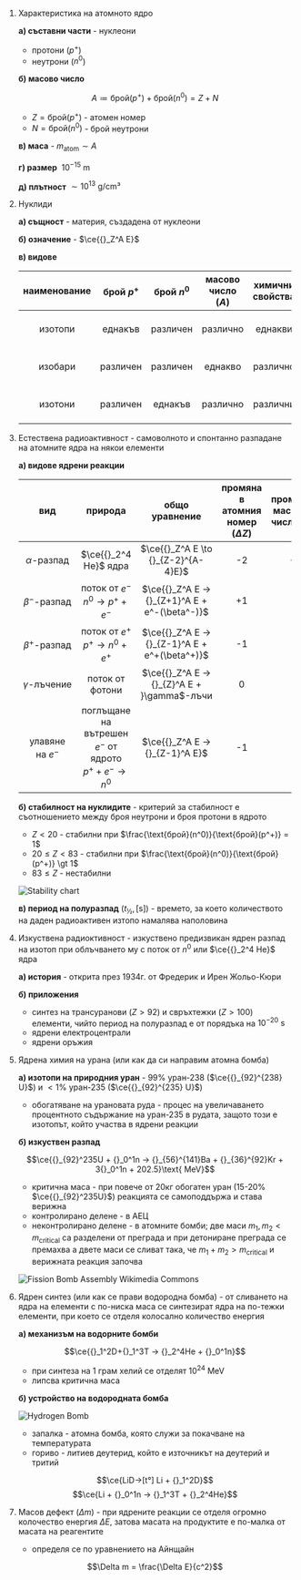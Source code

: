 1. Характеристика на атомното ядро
	
	**а) съставни части** - нуклеони
	- протони ($p^+$)
	- неутрони ($n^0$)
	
	**б) масово число**
	
	$$A \coloneqq \text{брой}(p^+) + \text{брой}(n^0) = Z + N$$
	- $Z = \text{брой}(p^+)$ - атомен номер
	- $N = \text{брой}(n^0)$ - брой неутрони
	
	**в) маса** - $m_{\text{atom}} \sim A$
	
	**г) размер** $~10^{-15} \text{ m}$
	
	**д) плътност** $\sim 10^{13} \text{ g/cm³}$

2. Нуклиди
	
	**а) същност** - материя, създадена от нуклеони 
	
	**б) означение** - $\ce{{}_Z^A E}$
	
	**в) видове**
	
	|наименование|брой $p^+$|брой $n^0$|масово число ($A$)|химични свойства|примери|
	|:---:|:---:|:---:|:---:|:---:|:---:|
	|изотопи|еднакъв|различен|различно|еднакви|$\ce{{}_1^1 H, {}_1^2 H(D)}, {}_1^3 H(T)$|
	|изобари|различен|различен|еднакво|различно|$\ce{{}_{18}^{40} Ar, {}_{19}^{40}K, {}_{18}^{40} Ca}$|
	|изотони|различен|еднакъв|различно|различни|$\ce{{}_{16}^{36}S, {}_{17}^{37}Cl, {}_{18}^{38}Ar}$|

3. Естествена радиоактивност - самоволното и спонтанно разпадане на атомните ядра на някои елементи
	
	**а) видове ядрени реакции**
	
	|вид|природа|общо уравнение|промяна в атомния номер ($\Delta Z$)|промяна в масовото число($\Delta A$)|
	|:---:|:---:|:---:|:---:|:---:|
	|$\alpha$-разпад|$\ce{{}_2^4 He}$ ядра|$\ce{{}_Z^A E \to {}_{Z-2}^{A-4}E}$|-2|-4|
	|$\beta^-$-разпад|поток от $e^-$ <br>$n^0\rightarrow p^+ + e^-$|$\ce{{}_Z^A E -> {}_{Z+1}^A E + e^-(\beta^-)}$|+1|0|
	|$\beta^+$-разпад|поток от $e^+$ <br>$p^+\rightarrow n^0 + e^+$|$\ce{{}_Z^A E -> {}_{Z-1}^A E + e^+(\beta^+)}$|-1|0|
	|$\gamma$-лъчение|поток от фотони|$\ce{{}_Z^A E -> {}_{Z}^A E + }\gamma$-лъчи|0|0|
	|улавяне на $e^-$|поглъщане на вътрешен $e^-$ от ядрото <br> $p^+ + e^- \rightarrow n^0$|$\ce{{}_Z^A E -> {}_{Z-1}^A E}$|-1|0|
	
	**б) стабилност на нуклидите** - критерий за стабилност е съотношението между броя неутрони и броя протони в ядрото
	- $Z \lt 20$ - стабилни при $\frac{\text{брой}(n^0)}{\text{брой}(p^+)} = 1$
	- $20 \le Z \lt 83$ - стабилни при $\frac{\text{брой}(n^0)}{\text{брой}(p^+)} \gt 1$
	- $83 \le Z$ - нестабилни
	
	![Stability chart](Resources/Stability%20chart.png)
	
	**в) период на полуразпад** ($t_{½}, [\text{s}]$) - времето, за което количеството на даден радиоактивен изтопо намалява наполовина

4. Изкуствена радиоктивност - изкуствено предизвикан ядрен разпад на изотоп при облъчването му с поток от $n^0$ или $\ce{{}_2^4 He}$ ядра
	
	**а) история** - открита през 1934г. от Фредерик и Ирен Жольо-Кюри
	
	**б) приложения**
	- синтез на трансуранови ($Z \gt 92$) и свръхтежки ($Z \gt 100$) елементи, чийто период на полуразпад е от порядъка на $10^{-20}\text{ s}$
	- ядрени електроцентрали
	- ядрени оръжия

5. Ядрена химия на урана (или как да си направим атомна бомба)
	
	**а) изотопи на природния уран** - $99\%$ уран-238 ($\ce{{}_{92}^{238} U}$) и $\lt 1\%$ уран-235 ($\ce{{}_{92}^{235} U}$)
	- обогатяване на урановата руда - процес на увеличаването процентното съдържание на уран-235 в рудата, защото този е изотопът, който участва в ядрени реакции
	
	**б) изкуствен разпад**
	
	$$\ce{{}_{92}^235U + {}_0^1n -> {}_{56}^{141}Ba + {}_{36}^{92}Kr + 3{}_0^1n + 202.5}\text{ MeV}$$
	- критична маса - при повече от 20кг обогатен уран (15-20% $\ce{{}_{92}^235U}$) реакцията се самоподдържа и става верижна
	- контролирано делене - в АЕЦ
	- неконтролирано делене - в атомните бомби; две маси $m_1, m_2 \lt m_{\text{critical}}$ са разделени от преграда и при детониране преграда се премахва а двете маси се сливат така, че $m_1 + m_2 \gt m_{\text{critical}}$ и верижната реакция започва
	
	![Fission Bomb Assembly Wikimedia Commons](Resources/Fission%20Bomb%20Assembly%20Wikimedia%20Commons.jpg)

6. Ядрен синтез (или как се прави водородна бомба) - от сливането на ядра на елементи с по-ниска маса се синтезират ядра на по-тежки елементи, при което се отделя колосално количество енергия
	
	**а) механизъм на водорните бомби**
	
	$$\ce{{}_1^2D+{}_1^3T -> {}_2^4He + {}_0^1n}$$
	- при синтеза на 1 грам хелий се отделят $10^{24}$ MeV
	- липсва критична маса
	
	**б) устройство на водородната бомба**
	
	![Hydrogen Bomb](Resources/Hydrogen%20Bomb.png)
	
	- запалка - атомна бомба, която служи за покачване на температурата
	- гориво - литиев деутерид, който е източникът на деутерий и тритий
	
	$$\ce{LiD->[t°] Li + {}_1^2D}$$
	$$\ce{Li + {}_0^1n -> {}_1^3T + {}_2^4He}$$

5. Масов дефект ($\Delta m$) - при ядрените реакции се отделя огромно колочество енергия $\Delta E$, затова масата на продуктите е по-малка от масата на реагентите
	- определя се по уравнението на Айнщайн
	
	$$\Delta m = \frac{\Delta E}{c^2}$$